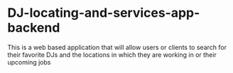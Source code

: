 # DJ-locating-and-services-app-backend
This is a web based application that will allow users or clients to search for their favorite DJs and the locations in which they are working in or their upcoming jobs
